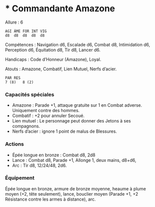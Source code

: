 # * Commandante Amazone

Allure : 6

	AGI	ÂME	FOR	INT	VIG
	d8	d8	d8	d8	d8

Compétences : Navigation d6, Escalade d6, Combat d8, Intimidation d6, Perception d6, Équitation d8, Tir d8, Lancer d6.

Handicaps : Code d’Honneur (Amazone), Loyal.

Atouts : Amazone, Combatif, Lien Mutuel, Nerfs d’acier.

	PAR	RES
	7 (8)	8 (2)

### Capacités spéciales
- Amazone : Parade +1, attaque gratuite sur 1 en Combat adverse. Uniquement contre des hommes.
- Combatif : +2 pour annuler Secoué.
- Lien mutuel : Le personnage peut donner des Jetons à ses compagnons.
- Nerfs d’acier : ignore 1 point de malus de Blessures.

### Actions
- Épée longue en bronze : Combat d8, 2d8
- Lance : Combat d8, Parade +1, Allonge 1, deux mains, d8+d6,
- Arc : Tir d8, 12/24/48, 2d6.

### Équipement
Épée longue en bronze, armure de bronze moyenne, heaume à plume moyen (+2, tête seulement), lance, bouclier moyen (Parade +1, +2 Résistance contre les armes à distance), arc.
